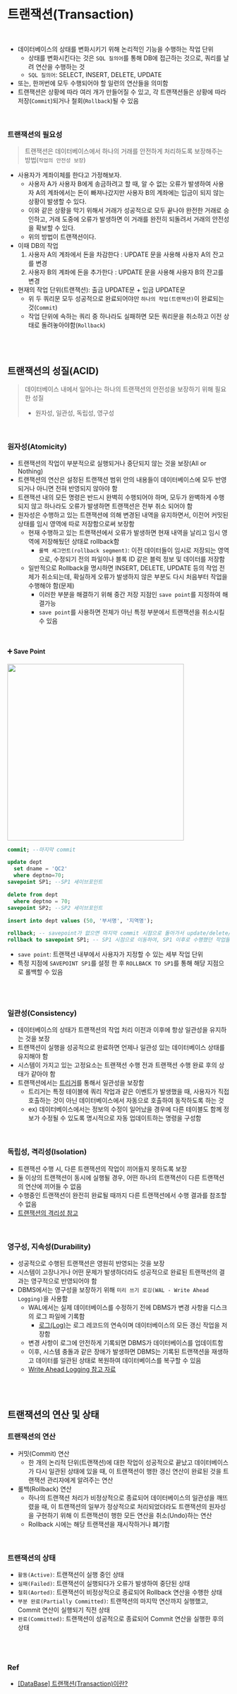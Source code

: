 # 트랜잭션(Transaction)

<br/>

- 데이터베이스의 상태를 변화시키기 위해 논리적인 기능을 수행하는 작업 단위
  - 상태를 변화시킨다는 것은 `SQL 질의어`를 통해 DB에 접근하는 것으로, 쿼리를 날려 연산을 수행하는 것
  - `SQL 질의어`: SELECT, INSERT, DELETE, UPDATE
- 또는, 한꺼번에 모두 수행되어야 할 일련의 연산들을 의미함
- 트랜잭션은 상황에 따라 여러 개가 만들어질 수 있고, 각 트랜잭션들은 상황에 따라 저장(`Commit`)되거나 철회(`Rollback`)될 수 있음

<br/>

### 트랜잭션의 필요성

> 트랜잭션은 데이터베이스에서 하나의 거래를 안전하게 처리하도록 보장해주는 방법(`작업의 안전성 보장`)

- 사용자가 계좌이체를 한다고 가정해보자.
  - 사용자 A가 사용자 B에게 송금하려고 할 때, 알 수 없는 오류가 발생하여 사용자 A의 계좌에서는 돈이 빠져나갔지만 사용자 B의 계좌에는 입금이 되지 않는 상황이 발생할 수 있다.
  - 이와 같은 상황을 막기 위해서 거래가 성공적으로 모두 끝나야 완전한 거래로 승인하고, 거래 도중에 오류가 발생하면 이 거래를 완전히 되돌려서 거래의 안전성을 확보할 수 있다.
  - 위의 방법이 트랜잭션이다.
- 이때 DB의 작업
  1. 사용자 A의 계좌에서 돈을 차감한다 : UPDATE 문을 사용해 사용자 A의 잔고를 변경
  2. 사용자 B의 계좌에 돈을 추가한다 : UPDATE 문을 사용해 사용자 B의 잔고를 변경
- 현재의 작업 단위(트랜잭션): 출금 UPDATE문 + 입금 UPDATE문
  - 위 두 쿼리문 모두 성공적으로 완료되어야만 `하나의 작업(트랜잭션)`이 완료되는 것(`Commit`)
  - 작업 단위에 속하는 쿼리 중 하나라도 실패하면 모든 쿼리문을 취소하고 이전 상태로 돌려놓아야함(`Rollback`)


<br/>
<br/>

## 트랜잭션의 성질(ACID)

> 데이터베이스 내에서 일어나는 하나의 트랜잭션의 안전성을 보장하기 위해 필요한 성질
> - 원자성, 일관성, 독립성, 영구성

<br/>

### 원자성(Atomicity)

- 트랜잭션의 작업이 부분적으로 실행되거나 중단되지 않는 것을 보장(All or Nothing)
- 트랜잭션의 연산은 설정된 트랜잭션 범위 안의 내용들이 데이터베이스에 모두 반영되거나 아니면 전혀 반영되지 않아야 함
- 트랜잭션 내의 모든 명령은 반드시 완벽히 수행되어야 하며, 모두가 완벽하게 수행되지 않고 하나라도 오류가 발생하면 트랜잭션은 전부 취소 되어야 함
- 원자성은 수행하고 있는 트랜잭션에 의해 변경된 내역을 유지하면서, 이전어 커밋된 상태를 임시 영역에 따로 저장함으로써 보장함
  - 현재 수행하고 있는 트랜잭션에서 오류가 발생하면 현재 내역을 날리고 임시 영역에 저장해뒀던 상태로 rollback함
    - `롤백 세그먼트(rollback segment)`: 이전 데이터들이 임시로 저장되는 영역으로, 수정되기 전의 파일이나 블록 ID 같은 블럭 정보 및 데이터를 저장함
  - 일반적으로 Rollback을 명시하면 INSERT, DELETE, UPDATE 등의 작업 전체가 취소되는데, 확실하게 오류가 발생하지 않은 부분도 다시 처음부터 작업을 수행해야 함(문제)
    - 이러한 부분을 해결하기 위해 중간 저장 지점인 `save point`를 지정하여 해결가능
    - `save point`를 사용하면 전체가 아닌 특정 부분에서 트랜잭션을 취소시킬 수 있음

<br/>

#### ➕ Save Point

<img  width="400px" src="https://img1.daumcdn.net/thumb/R1280x0/?scode=mtistory2&fname=https%3A%2F%2Fblog.kakaocdn.net%2Fdn%2FbZAlvz%2Fbtrpgzeqiin%2FgbfmebyddSKi9hKGRSeJR1%2Fimg.png">

```SQL
commit; --마지막 commit

update dept
  set dname = 'QC2'
  where deptno=70;
savepoint SP1; --SP1 세이브포인트

delete from dept
  where deptno = 70;
savepoint SP2; --SP2 세이브포인트

insert into dept values (50, '부서명', '지역명');

rollback; -- savepoint가 없으면 마지막 commit 시점으로 돌아가서 update/delete/insert 모두 롤백됨
rollback to savepoint SP1; -- SP1 시점으로 이동하여, SP1 이후로 수행했던 작업들이 모두 롤백됨
```

- `save point`: 트랜잭션 내부에서 사용자가 지정할 수 있는 세부 작업 단위
- 특정 지점에 `SAVEPOINT SP1`를 설정 한 후 `ROLLBACK TO SP1`를 통해 해당 지점으로 롤백할 수 있음


<br/>
<br/>

### 일관성(Consistency)

- 데이터베이스의 상태가 트랜잭션의 작업 처리 이전과 이후에 항상 일관성을 유지하는 것을 보장
- 트랜잭션이 실행을 성공적으로 완료하면 언제나 일관성 있는 데이터베이스 상태를 유지해야 함
- 시스템이 가지고 있는 고정요소는 트랜잭션 수행 전과 트랜잭션 수행 완료 후의 상태가 같아야 함
- 트랜잭션에서는 [트리거](https://github.com/jmxx219/CS-Study/blob/main/Database/%ED%94%84%EB%A1%9C%EC%8B%9C%EC%A0%80%EC%99%80%20%ED%8A%B8%EB%A6%AC%EA%B1%B0.md#%ED%8A%B8%EB%A6%AC%EA%B1%B0trigger)를 통해서 일관성을 보장함
  - 트리거는 특정 테이블에 쿼리 작업과 같은 이벤트가 발생했을 때, 사용자가 직접 호출하는 것이 아닌 데이터베이스에서 자동으로 호출하여 동작하도록 하는 것
  - ex) 데이터베이스에서는 정보의 수정이 일어났을 경우에 다른 테이블도 함께 정보가 수정될 수 있도록 명시적으로 자동 업데이트하는 명령을 구성함

<br/>


### 독립성, 격리성(Isolation)

- 트랜잭션 수행 시, 다른 트랜잭션의 작업이 끼어들지 못하도록 보장
- 둘 이상의 트랜잭션이 동시에 실행될 경우, 어떤 하나의 트랜잭션이 다른 트랜잭션의 연산에 끼어들 수 없음
- 수행중인 트랜잭션이 완전히 완료될 때까지 다른 트랜잭션에서 수행 결과를 참조할 수 없음
- [트랜잭션의 격리성 참고](https://github.com/jmxx219/CS-Study/blob/main/Database/%ED%8A%B8%EB%9E%9C%EC%9E%AD%EC%85%98%EC%9D%98%20%EA%B2%A9%EB%A6%AC%EC%84%B1.md)

<br/>


### 영구성, 지속성(Durability)

- 성공적으로 수행된 트랜잭션은 영원히 반영되는 것을 보장
- 시스템이 고장나거나 어떤 문제가 발생하더라도 성공적으로 완료된 트랜잭션의 결과는 영구적으로 반영되어야 함
- DBMS에서는 영구성을 보장하기 위해 `미리 쓰기 로깅(WAL - Write Ahead Logging)`을 사용함
  - WAL에서는 실제 데이터베이스를 수정하기 전에 DBMS가 변경 사항을 디스크의 로그 파일에 기록함
    - [로그(Log)](https://inor.tistory.com/16)는 로그 레코드의 연속이며 데이터베이스의 모든 갱신 작업을 저장함
  - 변경 사항이 로그에 안전하게 기록되면 DBMS가 데이터베이스를 업데이트함
  - 이후, 시스템 충돌과 같은 장애가 발생하면 DBMS는 기록된 트랜잭션을 재생하고 데이터를 일관된 상태로 복원하여 데이터베이스를 복구할 수 있음
  - [Write Ahead Logging 참고 자료](https://bourbonkk.tistory.com/86)


<br/>
<br/>


## 트랜잭션의 연산 및 상태


### 트랜잭션의 연산
- 커밋(Commit) 연산
  - 한 개의 논리적 단위(트랜잭션)에 대한 작업이 성공적으로 끝났고 데이터베이스가 다시 일관된 상태에 있을 때, 이 트랜잭션이 행한 갱신 연산이 완료된 것을 트랜잭션 관리자에게 알려주는 연산
- 롤백(Rollback) 연산
  - 하나의 트랜잭션 처리가 비정상적으로 종료되어 데이터베이스의 일관성을 깨뜨렸을 때, 이 트랜잭션의 일부가 정상적으로 처리되었더라도 트랜잭션의 원자성을 구현하기 위해 이 트랜잭션이 행한 모든 연산을 취소(Undo)하는 연산
  - Rollback 시에는 해당 트랜잭션을 재시작하거나 폐기함

<br/>

### 트랜잭션의 상태

- `활동(Active)`: 트랜잭션이 실행 중인 상태
- `실패(Failed)`: 트랜잭션이 실행되다가 오류가 발생하여 중단된 상태
- `철회(Aorted)`: 트랜잭션이 비정상적으로 종료되어 Rollback 연산을 수행한 상태
- `부분 완료(Partially Committed)`: 트랜잭션의 마지막 연산까지 실행했고, Commit 연산이 실행되기 직전 상태
- `완료(Committed)`: 트랜잭션이 성공적으로 종료되어 Commit 연산을 실행한 후의 상태


<br/>
<br/>


### Ref

- [[DataBase] 트랜잭션(Transaction)이란?](https://dev-coco.tistory.com/72)